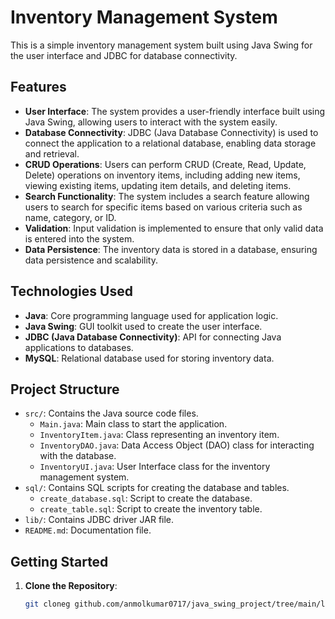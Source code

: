 # Inventory Management System

This is a simple inventory management system built using Java Swing for the user interface and JDBC for database connectivity.

## Features

- **User Interface**: The system provides a user-friendly interface built using Java Swing, allowing users to interact with the system easily.
- **Database Connectivity**: JDBC (Java Database Connectivity) is used to connect the application to a relational database, enabling data storage and retrieval.
- **CRUD Operations**: Users can perform CRUD (Create, Read, Update, Delete) operations on inventory items, including adding new items, viewing existing items, updating item details, and deleting items.
- **Search Functionality**: The system includes a search feature allowing users to search for specific items based on various criteria such as name, category, or ID.
- **Validation**: Input validation is implemented to ensure that only valid data is entered into the system.
- **Data Persistence**: The inventory data is stored in a database, ensuring data persistence and scalability.

## Technologies Used

- **Java**: Core programming language used for application logic.
- **Java Swing**: GUI toolkit used to create the user interface.
- **JDBC (Java Database Connectivity)**: API for connecting Java applications to databases.
- **MySQL**: Relational database used for storing inventory data.

## Project Structure

- `src/`: Contains the Java source code files.
  - `Main.java`: Main class to start the application.
  - `InventoryItem.java`: Class representing an inventory item.
  - `InventoryDAO.java`: Data Access Object (DAO) class for interacting with the database.
  - `InventoryUI.java`: User Interface class for the inventory management system.
- `sql/`: Contains SQL scripts for creating the database and tables.
  - `create_database.sql`: Script to create the database.
  - `create_table.sql`: Script to create the inventory table.
- `lib/`: Contains JDBC driver JAR file.
- `README.md`: Documentation file.

## Getting Started

1. **Clone the Repository**:

   ```bash
   git cloneg github.com/anmolkumar0717/java_swing_project/tree/main/log_in

